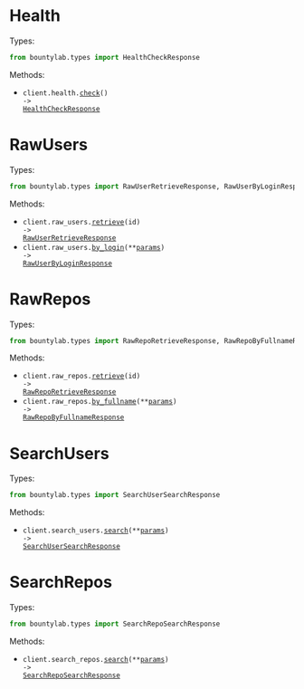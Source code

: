 # Health

Types:

```python
from bountylab.types import HealthCheckResponse
```

Methods:

- <code title="get /health">client.health.<a href="./src/bountylab/resources/health.py">check</a>() -> <a href="./src/bountylab/types/health_check_response.py">HealthCheckResponse</a></code>

# RawUsers

Types:

```python
from bountylab.types import RawUserRetrieveResponse, RawUserByLoginResponse
```

Methods:

- <code title="get /api/raw/users/{id}">client.raw_users.<a href="./src/bountylab/resources/raw_users.py">retrieve</a>(id) -> <a href="./src/bountylab/types/raw_user_retrieve_response.py">RawUserRetrieveResponse</a></code>
- <code title="post /api/raw/users/by-login">client.raw_users.<a href="./src/bountylab/resources/raw_users.py">by_login</a>(\*\*<a href="src/bountylab/types/raw_user_by_login_params.py">params</a>) -> <a href="./src/bountylab/types/raw_user_by_login_response.py">RawUserByLoginResponse</a></code>

# RawRepos

Types:

```python
from bountylab.types import RawRepoRetrieveResponse, RawRepoByFullnameResponse
```

Methods:

- <code title="get /api/raw/repos/{id}">client.raw_repos.<a href="./src/bountylab/resources/raw_repos.py">retrieve</a>(id) -> <a href="./src/bountylab/types/raw_repo_retrieve_response.py">RawRepoRetrieveResponse</a></code>
- <code title="post /api/raw/repos/by-fullname">client.raw_repos.<a href="./src/bountylab/resources/raw_repos.py">by_fullname</a>(\*\*<a href="src/bountylab/types/raw_repo_by_fullname_params.py">params</a>) -> <a href="./src/bountylab/types/raw_repo_by_fullname_response.py">RawRepoByFullnameResponse</a></code>

# SearchUsers

Types:

```python
from bountylab.types import SearchUserSearchResponse
```

Methods:

- <code title="post /api/search/users">client.search_users.<a href="./src/bountylab/resources/search_users.py">search</a>(\*\*<a href="src/bountylab/types/search_user_search_params.py">params</a>) -> <a href="./src/bountylab/types/search_user_search_response.py">SearchUserSearchResponse</a></code>

# SearchRepos

Types:

```python
from bountylab.types import SearchRepoSearchResponse
```

Methods:

- <code title="post /api/search/repos">client.search_repos.<a href="./src/bountylab/resources/search_repos.py">search</a>(\*\*<a href="src/bountylab/types/search_repo_search_params.py">params</a>) -> <a href="./src/bountylab/types/search_repo_search_response.py">SearchRepoSearchResponse</a></code>

